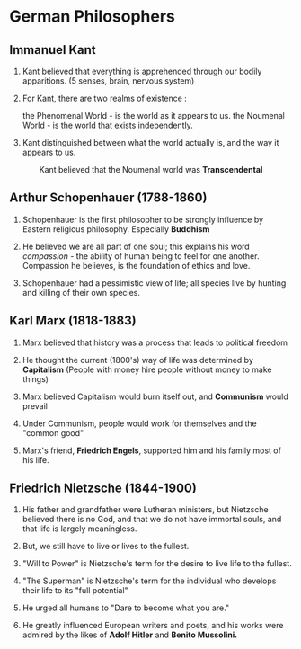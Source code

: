 # German Philosophers

## Immanuel Kant

1. Kant believed that everything is apprehended through our bodily apparitions. (5 senses, brain, nervous system)

2. For Kant, there are two realms of existence :
	
	the Phenomenal World - is the world as it appears to us.
	the Noumenal World - is the world that exists independently.

3. Kant distinguished between what the world actually is, and the way it appears to us. 

<center>Kant believed that the Noumenal world was <b>Transcendental</b></center>

## Arthur Schopenhauer (1788-1860)

1. Schopenhauer is the first philosopher to be strongly influence by Eastern religious philosophy. 
Especially <b>Buddhism</b>

2. He believed we are all part of one soul; this explains his word <i>compassion</i> - the ability of human being to feel for one another. 
Compassion he believes, is the foundation of ethics and love.

3. Schopenhauer had a pessimistic view of life; all species live by hunting and killing of their own species. 

## Karl Marx (1818-1883)

1. Marx believed that history was a process that leads to political freedom

2. He thought the current (1800's) way of life was determined by <b>Capitalism</b> (People with money hire people without money to make things)

3. Marx believed Capitalism would burn itself out, and <b>Communism</b> would prevail

4. Under Communism, people would work for themselves and the "common good"

5. Marx's friend, <b>Friedrich Engels</b>, supported him and his family most of his life.

## Friedrich Nietzsche (1844-1900)

1. His father and grandfather were Lutheran ministers, but Nietzsche believed there is no God, and that we do not have immortal souls, and that life is largely meaningless.

2. But, we still have to live or lives to the fullest.

3. "Will to Power" is Nietzsche's term for the desire to live life to the fullest.

4. "The Superman" is Nietzsche's term for the individual who develops their life to its "full potential"

5. He urged all humans to "Dare to become what you are."

6. He greatly influenced European writers and poets, and his works were admired by the likes of <b>Adolf Hitler</b> and <b>Benito Mussolini.</b>
